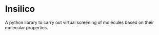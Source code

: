 
# Insilico

A python library to carry out virtual screening of molecules based on their molecular properties.

